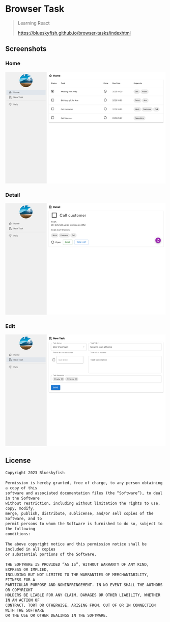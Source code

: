 
# Browser Task

> Learning React
> 
> <https://blueskyfish.github.io/browser-tasks/indexhtml>


## Screenshots

### Home

![Browser Tasks (Home)](screenshot-home.jpg)

### Detail

![Browser Tasks (Detail)](screenshot-detail.jpg)

### Edit

![Browser Tasks (Edit)](screenshot-edit.jpg)


## License

```text
Copyright 2023 Blueskyfish

Permission is hereby granted, free of charge, to any person obtaining a copy of this
software and associated documentation files (the “Software”), to deal in the Software
without restriction, including without limitation the rights to use, copy, modify,
merge, publish, distribute, sublicense, and/or sell copies of the Software, and to
permit persons to whom the Software is furnished to do so, subject to the following
conditions:

The above copyright notice and this permission notice shall be included in all copies
or substantial portions of the Software.

THE SOFTWARE IS PROVIDED “AS IS”, WITHOUT WARRANTY OF ANY KIND, EXPRESS OR IMPLIED,
INCLUDING BUT NOT LIMITED TO THE WARRANTIES OF MERCHANTABILITY, FITNESS FOR A
PARTICULAR PURPOSE AND NONINFRINGEMENT. IN NO EVENT SHALL THE AUTHORS OR COPYRIGHT
HOLDERS BE LIABLE FOR ANY CLAIM, DAMAGES OR OTHER LIABILITY, WHETHER IN AN ACTION OF
CONTRACT, TORT OR OTHERWISE, ARISING FROM, OUT OF OR IN CONNECTION WITH THE SOFTWARE
OR THE USE OR OTHER DEALINGS IN THE SOFTWARE.
```